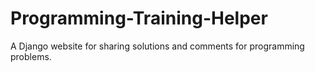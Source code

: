 # Programming-Training-Helper
A Django website for sharing solutions and comments for programming problems.
